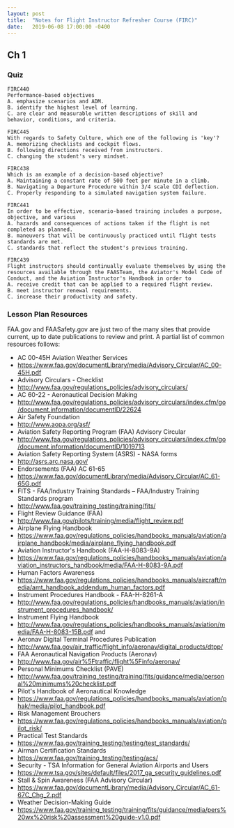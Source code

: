 ```yaml
---
layout: post
title:  "Notes for Flight Instructor Refresher Course (FIRC)"
date:   2019-06-08 17:00:00 -0400
---
```


## Ch 1

### Quiz
```
FIRC440	
Performance-based objectives
A. emphasize scenarios and ADM.
B. identify the highest level of learning.
C. are clear and measurable written descriptions of skill and behavior, conditions, and criteria.

FIRC445	
With regards to Safety Culture, which one of the following is 'key'?
A. memorizing checklists and cockpit flows.
B. following directions received from instructors.
C. changing the student's very mindset.

FIRC438	
Which is an example of a decision-based objective?
A. Maintaining a constant rate of 500 feet per minute in a climb.
B. Navigating a Departure Procedure within 3/4 scale CDI deflection.
C. Properly responding to a simulated navigation system failure.

FIRC441	
In order to be effective, scenario-based training includes a purpose, objective, and various
A. hazards and consequences of actions taken if the flight is not completed as planned.
B. maneuvers that will be continuously practiced until flight tests standards are met.
C. standards that reflect the student's previous training.

FIRC439	
Flight instructors should continually evaluate themselves by using the resources available through the FAASTeam, the Aviator's Model Code of Conduct, and the Aviation Instructor's Handbook in order to
A. receive credit that can be applied to a required flight review.
B. meet instructor renewal requirements.
C. increase their productivity and safety.
```

### Lesson Plan Resources

FAA.gov and FAASafety.gov are just two of the many sites that provide current, up to date publications to review and print. A partial list of common resources follows:

- AC 00-45H Aviation Weather Services
- https://www.faa.gov/documentLibrary/media/Advisory_Circular/AC_00-45H.pdf    
- Advisory Circulars - Checklist
- http://www.faa.gov/regulations_policies/advisory_circulars/
- AC 60-22 - Aeronautical Decision Making
- http://www.faa.gov/regulations_policies/advisory_circulars/index.cfm/go/document.information/documentID/22624
- Air Safety Foundation
- http://www.aopa.org/asf/
- Aviation Safety Reporting Program (FAA) Advisory Circular 
- http://www.faa.gov/regulations_policies/advisory_circulars/index.cfm/go/document.information/documentID/1019713
- Aviation Safety Reporting System (ASRS) - NASA forms 
- http://asrs.arc.nasa.gov/
- Endorsements (FAA) AC 61-65 
- https://www.faa.gov/documentLibrary/media/Advisory_Circular/AC_61-65G.pdf    
- FITS - FAA/Industry Training Standards – FAA/Industry Training Standards program
- http://www.faa.gov/training_testing/training/fits/
- Flight Review Guidance (FAA)
- http://www.faa.gov/pilots/training/media/flight_review.pdf
- Airplane Flying Handbook 
- https://www.faa.gov/regulations_policies/handbooks_manuals/aviation/airplane_handbook/media/airplane_flying_handbook.pdf    
- Aviation Instructor's Handbook (FAA-H-8083-9A)
- https://www.faa.gov/regulations_policies/handbooks_manuals/aviation/aviation_instructors_handbook/media/FAA-H-8083-9A.pdf    
- Human Factors Awareness
- https://www.faa.gov/regulations_policies/handbooks_manuals/aircraft/media/amt_handbook_addendum_human_factors.pdf    
- Instrument Procedures Handbook - FAA-H-8261-A
- http://www.faa.gov/regulations_policies/handbooks_manuals/aviation/instrument_procedures_handbook/
- Instrument Flying Handbook
- http://www.faa.gov/regulations_policies/handbooks_manuals/aviation/media/FAA-H-8083-15B.pdf and 
- Aeronav Digital Terminal Procedures Publication 
- http://www.faa.gov/air_traffic/flight_info/aeronav/digital_products/dtpp/
- FAA Aeronautical Navigation Products (Aeronav)
- http://www.faa.gov/air%5Ftraffic/flight%5Finfo/aeronav/
- Personal Minimums Checklist (PAVE) 
- http://www.faa.gov/training_testing/training/fits/guidance/media/personal%20minimums%20checklist.pdf
- Pilot's Handbook of Aeronautical Knowledge
- https://www.faa.gov/regulations_policies/handbooks_manuals/aviation/phak/media/pilot_handbook.pdf    
- Risk Management Brouchers
- https://www.faa.gov/regulations_policies/handbooks_manuals/aviation/pilot_risk/    
- Practical Test Standards
- https://www.faa.gov/training_testing/testing/test_standards/    
- Airman Certification Standards
- https://www.faa.gov/training_testing/testing/acs/    
- Security - TSA Information for General Aviation Airports and Users
- https://www.tsa.gov/sites/default/files/2017_ga_security_guidelines.pdf    
- Stall & Spin Awareness (FAA Advisory Circular) 
- https://www.faa.gov/documentLibrary/media/Advisory_Circular/AC_61-67C_Chg_2.pdf    
- Weather Decision-Making Guide
- https://www.faa.gov/training_testing/training/fits/guidance/media/pers%20wx%20risk%20assessment%20guide-v1.0.pdf  
